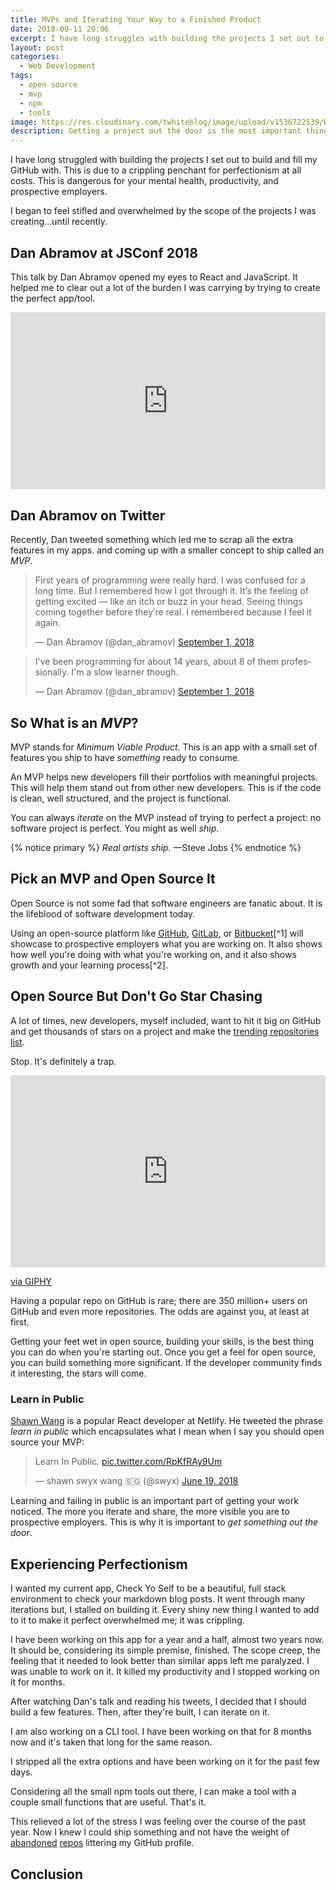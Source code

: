 ```yaml
---
title: MVPs and Iterating Your Way to a Finished Product
date: 2018-09-11 20:06
excerpt: I have long struggles with building the projects I set out to build and fill my GitHub with. This is due to a crippling penchant for perfectionism at all costs. This is dangerous for your mental health, productivity, and prospective employers.
layout: post    
categories:
  - Web Development
tags:
  - open source
  - mvp
  - npm
  - tools
image: https://res.cloudinary.com/twhiteblog/image/upload/v1536722539/Header%20Images/Optimized-andrew-neel-1050242-unsplash.jpg
description: Getting a project out the door is the most important thing you can do.
---
```




I have long struggled with building the projects I set out to build and fill my GitHub with. This is due to a crippling penchant for perfectionism at all costs. This is dangerous for your mental health, productivity, and prospective employers.

I began to feel stifled and overwhelmed by the scope of the projects I was creating...until recently.

## Dan Abramov at JSConf 2018

This talk by Dan Abramov opened my eyes to React and JavaScript. It helped me to clear out a lot of the burden I was carrying by trying to create the perfect app/tool.

<style>.embed-container { position: relative; padding-bottom: 56.25%; height: 0; overflow: hidden; max-width: 100%; } .embed-container iframe, .embed-container object, .embed-container embed { position: absolute; top: 0; left: 0; width: 100%; height: 100%; }</style><div class='embed-container'><iframe src='https://www.youtube.com/embed/nLF0n9SACd4' frameborder='0' allowfullscreen></iframe></div>

## Dan Abramov on Twitter

Recently, Dan tweeted something which led me to scrap all the extra features in my apps. and coming up with a smaller concept to ship called an *MVP*.

<blockquote class="twitter-tweet" data-lang="en"><p lang="en" dir="ltr">First years of programming were really hard. I was confused for a long time. But I remembered how I got through it. It’s the feeling of getting excited — like an itch or buzz in your head. Seeing things coming together before they’re real. I remembered because I feel it again.</p>&mdash; Dan Abramov (@dan_abramov) <a href="https://twitter.com/dan_abramov/status/1036002775598092295?ref_src=twsrc%5Etfw">September 1, 2018</a></blockquote>
<script src="https://platform.twitter.com/widgets.js" charset="utf-8"></script>

<blockquote class="twitter-tweet" data-lang="en"><p lang="en" dir="ltr">I&#39;ve been programming for about 14 years, about 8 of them professionally. I&#39;m a slow learner though.</p>&mdash; Dan Abramov (@dan_abramov) <a href="https://twitter.com/dan_abramov/status/1036004805796405248?ref_src=twsrc%5Etfw">September 1, 2018</a></blockquote>
<script src="https://platform.twitter.com/widgets.js" charset="utf-8"></script>

## So What is an *MVP*?

MVP stands for *Minimum Viable Product*. This is an app with a small set of features you ship to have *something* ready to consume.

An MVP helps new developers fill their portfolios with meaningful projects. This will help them stand out from other new developers. This is if the code is clean, well structured, and the project is functional.

You can always *iterate* on the MVP instead of trying to perfect a project: no software project is perfect. You might as well *ship*.

{% notice primary %}
*Real artists ship*. 
          —Steve Jobs
{% endnotice %}

## Pick an MVP and Open Source It

Open Source is not some fad that software engineers are fanatic about. It is the lifeblood of software development today.

Using an open-source platform like [GitHub](https://github.com), [GitLab](https://about.gitlab.com/), or [Bitbucket](https://bitbucket.org/)[^1] will showcase to prospective employers what you are working on. It also shows how well you're doing with what you're working on, and it also shows growth and your learning process[^2].

## Open Source But Don't Go Star Chasing

A lot of times, new developers, myself included, want to hit it big on GitHub and get thousands of stars on a project and make the [trending repositories list](https://github.com/trending).

Stop. It's definitely a trap.

<div style="width:100%;height:0;padding-bottom:61%;position:relative;"><iframe src="https://giphy.com/embed/RKiOMSy7LLcA0" width="100%" height="100%" style="position:absolute" frameBorder="0" class="giphy-embed" allowFullScreen></iframe></div><p><a href="https://giphy.com/gifs/trap-RKiOMSy7LLcA0">via GIPHY</a></p>

Having a popular repo on GitHub is rare; there are 350 million+ users on GitHub and even more repositories. The odds are against you, at least at first.

Getting your feet wet in open source, building your skills, is the best thing you can do when you're starting out. Once you get a feel for open source, you can build something more significant. If the developer community finds it interesting, the stars will come.

### Learn in Public

[Shawn Wang](https://twitter.com/swyx) is a popular React developer at Netlify. He tweeted the phrase *learn in public* which encapsulates what I mean when I say you should open source your MVP:

<blockquote class="twitter-tweet" data-lang="en"><p lang="en" dir="ltr">Learn In Public. <a href="https://t.co/RpKfRAy9Um">pic.twitter.com/RpKfRAy9Um</a></p>&mdash; shawn swyx wang 🇸🇬 (@swyx) <a href="https://twitter.com/swyx/status/1009174159690264579?ref_src=twsrc%5Etfw">June 19, 2018</a></blockquote>
<script async src="https://platform.twitter.com/widgets.js" charset="utf-8"></script>

Learning and failing in public is an important part of getting your work noticed. The more you iterate and share, the more visible you are to prospective employers. This is why it is important to *get something out the door*.

## Experiencing Perfectionism

I wanted my current app, Check Yo Self to be a beautiful, full stack environment to check your markdown blog posts. It went through many iterations but, I stalled on building it. Every shiny new thing I wanted to add to it to make it perfect overwhelmed me; it was crippling. 

I have been working on this app for a year and a half, almost two years now. It should be, considering its simple premise, finished. The scope creep, the feeling that it needed to look better than similar apps left me paralyzed. I was unable to work on it. It killed my productivity and I stopped working on it for months.

After watching Dan's talk and reading his tweets, I decided that I should build a few features. Then, after they're built, I can iterate on it.

I am also working on a CLI tool. I have been working on that for 8 months now and it's taken that long for the same reason.

I stripped all the extra options and have been working on it for the past few days.

Considering all the small npm tools out there, I can make a tool with a couple small functions that are useful. That's it.

This relieved a lot of the stress I was feeling over the course of the past year. Now I knew I could ship something and not have the weight of [abandoned](https://dev.to/avalander/my-github-graveyard-172b) [repos](https://dev.to/domcorvasce/my-github-graveyard-1hdo) littering my GitHub profile.

## Conclusion

